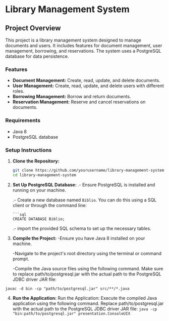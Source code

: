 # Library Management System

## Project Overview

This project is a library management system designed to manage documents and users. It includes features for document management, user management, borrowing, and reservations. The system uses a PostgreSQL database for data persistence.

### Features

- **Document Management:** Create, read, update, and delete documents.
- **User Management:** Create, read, update, and delete users with different roles.
- **Borrowing Management:** Borrow and return documents.
- **Reservation Management:** Reserve and cancel reservations on documents.

### Requirements

- Java 8
- PostgreSQL database

### Setup Instructions

1. **Clone the Repository:**

   ```bash
   git clone https://github.com/yourusername/library-management-system.git
   cd library-management-system
2. **Set Up PostgreSQL Database:**
      .- Ensure PostgreSQL is installed and running on your machine.

      .- Create a new database named `Biblio`. You can do this using a SQL client or through the command line:

       ```sql
       CREATE DATABASE Biblio;
      .- import the provided SQL schema to set up the necessary tables.
3. **Compile the Project:**
   -Ensure you have Java 8 installed on your machine.

   -Navigate to the project's root directory using the terminal or command prompt.

   -Compile the Java source files using the following command. Make sure to replace path/to/postgresql.jar with the actual path to the PostgreSQL JDBC driver JAR file:

  ```javac -d bin -cp "path/to/postgresql.jar" src/**/*.java```

4. **Run the Application:**
   Run the Application: Execute the compiled Java application using the following command. Replace path/to/postgresql.jar with the actual path to the PostgreSQL JDBC driver JAR file:
     ```java -cp "bin:path/to/postgresql.jar" presentation.ConsoleUIX ```
 
